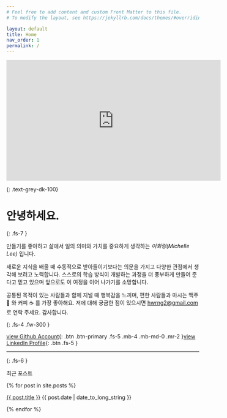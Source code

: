 ```yaml
---
# Feel free to add content and custom Front Matter to this file.
# To modify the layout, see https://jekyllrb.com/docs/themes/#overriding-theme-defaults

layout: default
title: Home
nav_order: 1
permalink: /
---
```


<iframe width="560" height="315" src="https://www.youtube.com/embed/NnSb7oJM2l4" frameborder="0" allow="accelerometer; autoplay; encrypted-media; gyroscope; picture-in-picture" allowfullscreen></iframe>

{: .text-grey-dk-100}

# 안녕하세요.

{: .fs-7 }

만들기를 좋아하고 삶에서 일의 의미와 가치를 중요하게 생각하는 _이화랑(Michelle Lee)_ 입니다.

새로운 지식을 배울 때 수동적으로 받아들이기보다는 의문을 가지고 다양한 관점에서 생각해 보려고 노력합니다. 스스로의 학습 방식이 개발하는 과정을 더 풍부하게 만들어 준다고 믿고 있으며 앞으로도 이 여정을 이어 나가기를 소망합니다.

공통된 목적이 있는 사람들과 함께 지낼 때 행복감을 느끼며, 편한 사람들과 마시는 맥주 🍺 와 커피 ☕️ 를 가장 좋아해요. 저에 대해 궁금한 점이 있으시면 <hwrng2@gmail.com>로 연락 주세요. 감사합니다.

{: .fs-4 .fw-300 }

[view Github Account](https://github.com/leehwarang){: .btn .btn-primary .fs-5 .mb-4 .mb-md-0 .mr-2 }[view LinkedIn Profile](https://www.linkedin.com/in/hwarang-lee-27890a187/){: .btn .fs-5 }

---

{: .fs-6 }

최근 포스트

<!-- 1. date가 있는 모든 post를 가져오기 -->
<!-- 2. 가져온 post를 최신 순으로 정렬하기 -->

{% for post in site.posts %}

<a href="{{ site.baseurl }}{{ post.url }}">{{ post.title }}</a>
{{ post.date | date_to_long_string }}

{% endfor %}

<!-- ## Getting started -->

<!-- ### Dependencies -->

<!--
Just the Docs is built for [Jekyll](https://jekyllrb.com), a static site generator. View the [quick start guide](https://jekyllrb.com/docs/quickstart/) for more information. Just the Docs requires no special Jekyll plugins and can run on GitHub Pages standard Jekyll compiler. -->

<!--
### Quick start: Use as a GitHub Pages remote theme

1. Add Just the Docs to your Jekyll site's `_config.yml` as a [remote theme](https://blog.github.com/2017-11-29-use-any-theme-with-github-pages/)

```yaml
remote_theme: pmarsceill/just-the-docs
```

<small>You must have GitHub pages enabled on your repo, one or more markdown files, and a `_config.yml` file. [See an example repository](https://github.com/pmarsceill/jtd-remote)</small> -->

<!--
### Local installation: Use the gem-based theme

1. Install the Ruby Gem

```bash
$ gem install just-the-docs
```

```yaml
# .. or add it to your your Jekyll site’s Gemfile
gem "just-the-docs"
```

2. Add Just the Docs to your Jekyll site’s `_config.yml`

```yaml
theme: "just-the-docs"
```

3. _Optional:_ Initialize search data (creates `search-data.json`)

```bash
$ bundle exec just-the-docs rake search:init
```

3. Run you local Jekyll server

```bash
$ jekyll serve
```

```bash
# .. or if you're using a Gemfile (bundler)
$ bundle exec jekyll serve
```

4. Point your web browser to [http://localhost:4000](http://localhost:4000)

---

## About the project

Just the Docs is &copy; 2017 by [Patrick Marsceill](http://patrickmarsceill.com).

### License

Just the Docs is distributed by an [MIT license](https://github.com/pmarsceill/just-the-docs/tree/master/LICENSE.txt).

### Contributing

When contributing to this repository, please first discuss the change you wish to make via issue,
email, or any other method with the owners of this repository before making a change. Read more about becoming a contributor in [our GitHub repo](https://github.com/pmarsceill/just-the-docs#contributing).

### Code of Conduct

Just the Docs is committed to fostering a welcoming community.

[View our Code of Conduct](https://github.com/pmarsceill/just-the-docs/tree/master/CODE_OF_CONDUCT.md) on our GitHub repository. -->
